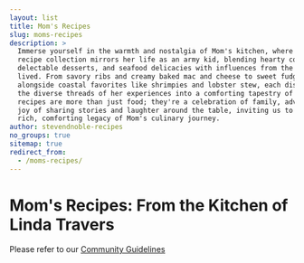 ```yaml
---
layout: list
title: Mom's Recipes
slug: moms-recipes
description: >
  Immerse yourself in the warmth and nostalgia of Mom's kitchen, where her eclectic
  recipe collection mirrors her life as an army kid, blending hearty comfort foods,
  delectable desserts, and seafood delicacies with influences from the many places she's
  lived. From savory ribs and creamy baked mac and cheese to sweet fudges and cakes,
  alongside coastal favorites like shrimpies and lobster stew, each dish weaves together
  the diverse threads of her experiences into a comforting tapestry of flavors. These
  recipes are more than just food; they're a celebration of family, adventure, and the
  joy of sharing stories and laughter around the table, inviting us to relish in the
  rich, comforting legacy of Mom's culinary journey.
author: stevendnoble-recipes
no_groups: true
sitemap: true
redirect_from:
  - /moms-recipes/
---
```


# Mom's Recipes: From the Kitchen of Linda Travers

Please refer to our [Community Guidelines](/community-guidelines)
